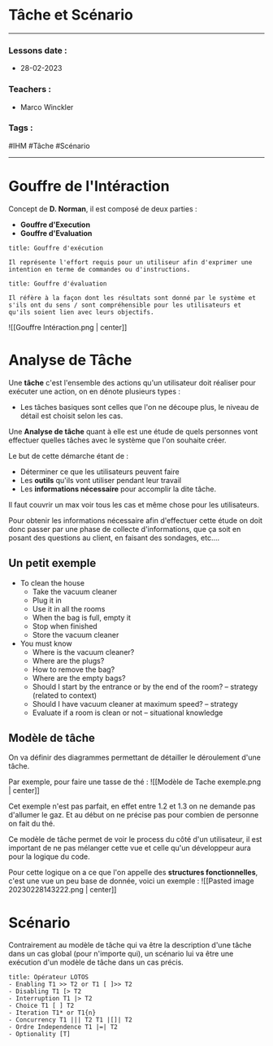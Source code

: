 # Tâche et Scénario
---
### Lessons date :
- 28-02-2023

### Teachers :
- Marco Winckler

### Tags :
#IHM #Tâche #Scénario

---

# Gouffre de l'Intéraction

Concept de **D. Norman**, il est composé de deux parties :
- **Gouffre d'Execution**
- **Gouffre d'Evaluation**

```ad-info
title: Gouffre d'exécution

Il représente l'effort requis pour un utiliseur afin d'exprimer une intention en terme de commandes ou d'instructions.

```

```ad-info
title: Gouffre d'évaluation

Il réfère à la façon dont les résultats sont donné par le système et s'ils ont du sens / sont compréhensible pour les utilisateurs et qu'ils soient lien avec leurs objectifs.

```

![[Gouffre Intéraction.png | center]]

# Analyse de Tâche

Une **tâche** c'est l'ensemble des actions qu'un utilisateur doit réaliser pour exécuter une action, on en dénote plusieurs types :
- Les tâches basiques sont celles que l'on ne découpe plus, le niveau de détail est choisit selon les cas.

Une **Analyse de tâche** quant à elle est une étude de quels personnes vont effectuer quelles tâches avec le système que l'on souhaite créer.

Le but de cette démarche étant de :
- Déterminer ce que les utilisateurs peuvent faire
- Les **outils** qu'ils vont utiliser pendant leur travail
- Les **informations nécessaire** pour accomplir la dite tâche.

Il faut couvrir un max voir tous les cas et même chose pour les utilisateurs.

Pour obtenir les informations nécessaire afin d'effectuer cette étude on doit donc passer par une phase de collecte d'informations, que ça soit en posant des questions au client, en faisant des sondages, etc....

## Un petit exemple

- To clean the house  
	- Take the vacuum cleaner  
	-  Plug it in  
	-  Use it in all the rooms  
	-  When the bag is full, empty it  
	-  Stop when finished  
	-  Store the vacuum cleaner  
- You must know  
	-  Where is the vacuum cleaner?  
	-  Where are the plugs?  
	-  How to remove the bag?  
	-  Where are the empty bags?  
	- Should I start by the entrance or by the end of the room? – strategy (related to context)  
	- Should I have vacuum cleaner at maximum speed? – strategy  
	- Evaluate if a room is clean or not – situational knowledge

## Modèle de tâche

On va définir des diagrammes permettant de détailler le déroulement d'une tâche. 

Par exemple, pour faire une tasse de thé :
![[Modèle de Tache exemple.png | center]]

Cet exemple n'est pas parfait, en effet entre 1.2 et 1.3 on ne demande pas d'allumer le gaz. Et au début on ne précise pas pour combien de personne on fait du thé.

Ce modèle de tâche permet de voir le process du côté d'un utilisateur, il est important de ne pas mélanger cette vue et celle qu'un développeur aura pour la logique du code.

Pour cette logique on a ce que l'on appelle des **structures fonctionnelles**, c'est une vue un peu base de donnée, voici un exemple :
![[Pasted image 20230228143222.png | center]]

# Scénario

Contrairement au modèle de tâche qui va être la description d'une tâche dans un cas global (pour n'importe qui), un scénario lui va être une exécution d'un modèle de tâche dans un cas précis.

```ad-important
title: Opérateur LOTOS
- Enabling T1 >> T2 or T1 [ ]>> T2  
- Disabling T1 [> T2  
- Interruption T1 |> T2  
- Choice T1 [ ] T2  
- Iteration T1* or T1{n}  
- Concurrency T1 ||| T2 T1 |[]| T2  
- Ordre Independence T1 |=| T2  
- Optionality [T]
```
